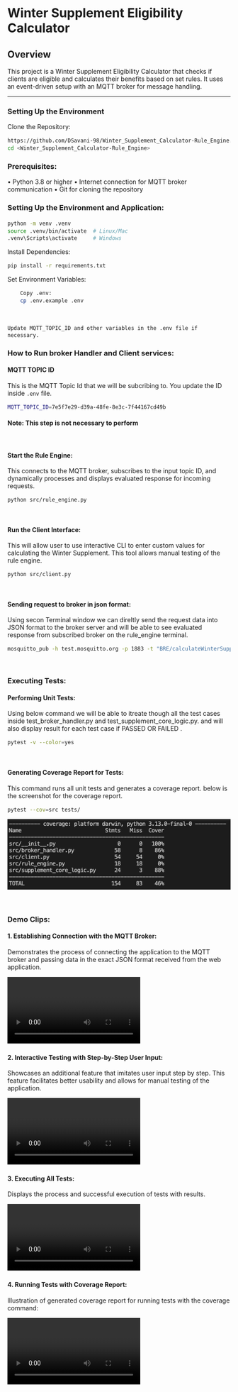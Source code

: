 # Winter Supplement Eligibility Calculator

## Overview
This project is a Winter Supplement Eligibility Calculator that checks if clients are eligible and calculates their benefits based on set rules. It uses an event-driven setup with an MQTT broker for message handling.

---

### Setting Up the Environment

Clone the Repository:
```bash
https://github.com/DSavani-98/Winter_Supplement_Calculator-Rule_Engine.git
cd <Winter_Supplement_Calculator-Rule_Engine>
```

### Prerequisites:

•	Python 3.8 or higher
•	Internet connection for MQTT broker communication
•	Git for cloning the repository


### Setting Up the Environment and Application:
```bash
python -m venv .venv
source .venv/bin/activate  # Linux/Mac
.venv\Scripts\activate     # Windows
```


Install Dependencies:
```bash
pip install -r requirements.txt
```

Set Environment Variables:
```bash
	Copy .env:
	cp .env.example .env
```
<br>

	Update MQTT_TOPIC_ID and other variables in the .env file if necessary.

### How to Run broker Handler and Client services:

#### MQTT TOPIC ID ####
This is the MQTT Topic Id that we will be subcribing to. You update the ID inside `.env` file.
```bash
MQTT_TOPIC_ID=7e5f7e29-d39a-48fe-8e3c-7f44167cd49b
```  
#### Note: This step is not necessary to perform ####
<br>


#### Start the Rule Engine:
This connects to the MQTT broker, subscribes to the input topic ID, and dynamically processes and displays evaluated response for incoming requests.
```bash
python src/rule_engine.py
```
<br>


#### Run the Client Interface:
This will allow user to use interactive CLI to enter custom values for calculating the Winter Supplement. This tool allows manual testing of the rule engine.
```bash
python src/client.py
```

<br>

#### Sending request to broker in json format:
Using secon Terminal window we can direltly send the request data into JSON format to the broker server and will be able to see evaluated response from subscribed broker on the rule_engine terminal.
```bash
mosquitto_pub -h test.mosquitto.org -p 1883 -t "BRE/calculateWinterSupplementInput/7e5f7e29-d39a-48fe-8e3c-7f44167cd49b" -m '{"id": "WS001", "numberOfChildren": 2, "familyComposition": "single", "familyUnitInPayForDecember": true}'
```
<br>


### Executing Tests:

#### Performing Unit Tests:
Using below command we will be able to itreate though all the test cases inside test_broker_handler.py and test_supplement_core_logic.py. and will also display result for each test case if PASSED OR FAILED .
```bash
pytest -v --color=yes
```
<br>


#### Generating Coverage Report for Tests:
This command runs all unit tests and generates a coverage report. below is the screenshot for the coverage report.
```bash
pytest --cov=src tests/
```
![alt text](media/image.png)

<br>



### Demo Clips:

#### 1. Establishing Connection with the MQTT Broker:
Demonstrates the process of connecting the application to the MQTT broker and passing data in the exact JSON format received from the web application.

<video controls src="media/recording_1.gif" title="Title"></video>
		

#### 2. Interactive Testing with Step-by-Step User Input:
Showcases an additional feature that imitates user input step by step. This feature facilitates better usability and allows for manual testing of the application.

<video controls src="media/recording_2.gif" title="Title"></video>
	
#### 3.	Executing All Tests:
Displays the process and successful execution of tests with results. 

<video controls src="media/testRecording_1.gif" title="Title"></video>


#### 4.	Running Tests with Coverage Report:
Illustration of generated coverage report for running tests with the coverage command:

<video controls src="media/testRecording_2.gif" title="Title"></video>
